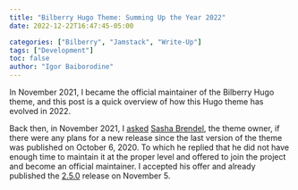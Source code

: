 ```yaml
---
title: "Bilberry Hugo Theme: Summing Up the Year 2022"
date: 2022-12-22T16:47:45-05:00

categories: ["Bilberry", "Jamstack", "Write-Up"]
tags: ["Development"]
toc: false
author: "Igor Baiborodine"
---
```


In November 2021, I became the official maintainer of the Bilberry Hugo theme, and this post is a quick overview of how
this Hugo theme has evolved in 2022.

<!--more-->

Back then, in November 2021,
I [asked](https://github.com/Lednerb/bilberry-hugo-theme/discussions/293) [Sasha Brendel](https://github.com/Lednerb),
the theme owner, if there were any plans for a new release since the last version of the theme was published on October
6, 2020. To which he replied that he did not have enough time to maintain it at the proper level and offered to join the
project and become an official maintainer. I accepted his offer and already published
the [2.5.0](https://github.com/Lednerb/bilberry-hugo-theme/releases/tag/2.5.0) release on November 5.
